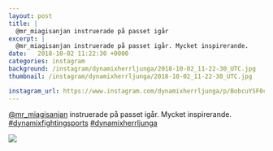 ```yaml
---
layout: post
title: |
  @mr_miagisanjan instruerade på passet igår
excerpt: |
  @mr_miagisanjan instruerade på passet igår. Mycket inspirerande.  
date:   2018-10-02 11:22:30 +0000
categories: instagram
background: /instagram/dynamixherrljunga/2018-10-02_11-22-30_UTC.jpg
thumbnail: /instagram/dynamixherrljunga/2018-10-02_11-22-30_UTC.jpg

instagram_url: https://www.instagram.com/dynamixherrljunga/p/BobcuYSF0cN
---
```

[@mr_miagisanjan](https://www.instagram.com/mr_miagisanjan/) instruerade på passet igår. Mycket inspirerande. [#dynamixfightingsports](https://www.instagram.com/explore/tags/dynamixfightingsports/) [#dynamixherrljunga](https://www.instagram.com/explore/tags/dynamixherrljunga/)



<img src='/www-dynamix-herrljunga/instagram/dynamixherrljunga/2018-10-02_11-22-30_UTC.jpg' class='img-fluid' />
